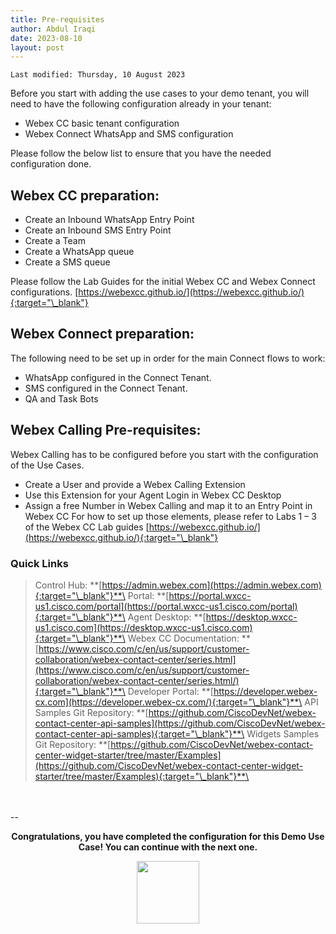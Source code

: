 ```yaml
---
title: Pre-requisites
author: Abdul Iraqi
date: 2023-08-10
layout: post
---
```


```
Last modified: Thursday, 10 August 2023
```

Before you start with adding the use cases to your demo tenant, you will need to have the following configuration already in your tenant:

- Webex CC basic tenant configuration
- Webex Connect WhatsApp and SMS configuration

Please follow the below list to ensure that you have the needed configuration done. 

## Webex CC preparation:

- Create an Inbound WhatsApp Entry Point 
- Create an Inbound SMS Entry Point  
- Create a Team 
- Create a WhatsApp queue 
- Create a SMS queue 

Please follow the Lab Guides for the initial Webex CC and Webex Connect configurations. 
[https://webexcc.github.io/](https://webexcc.github.io/){:target="\_blank"}

## Webex Connect preparation:

The following need to be set up in order for the main Connect flows to work:
-	WhatsApp configured in the Connect Tenant.
- SMS configured in the Connect Tenant.
-	QA and Task Bots


## Webex Calling Pre-requisites:

Webex Calling has to be configured before you start with the configuration of the Use Cases.
-	Create a User and provide a Webex Calling Extension
-	Use this Extension for your Agent Login in Webex CC Desktop
-	Assign a free Number  in Webex Calling and map it to an Entry Point in Webex CC
For how to set up those elements, please refer to Labs 1 – 3 of the Webex CC Lab guides 
[https://webexcc.github.io/](https://webexcc.github.io/){:target="\_blank"}



### Quick Links

> Control Hub: **[https://admin.webex.com](https://admin.webex.com){:target="\_blank"}**\
> Portal: **[https://portal.wxcc-us1.cisco.com/portal](https://portal.wxcc-us1.cisco.com/portal){:target="\_blank"}**\
> Agent Desktop: **[https://desktop.wxcc-us1.cisco.com](https://desktop.wxcc-us1.cisco.com){:target="\_blank"}**\
> Webex CC Documentation: **[https://www.cisco.com/c/en/us/support/customer-collaboration/webex-contact-center/series.html](https://www.cisco.com/c/en/us/support/customer-collaboration/webex-contact-center/series.html/){:target="\_blank"}**\
> Developer Portal: **[https://developer.webex-cx.com](https://developer.webex-cx.com/){:target="\_blank"}**\
> API Samples Git Repository: **[https://github.com/CiscoDevNet/webex-contact-center-api-samples](https://github.com/CiscoDevNet/webex-contact-center-api-samples){:target="\_blank"}**\
> Widgets Samples Git Repository: **[https://github.com/CiscoDevNet/webex-contact-center-widget-starter/tree/master/Examples](https://github.com/CiscoDevNet/webex-contact-center-widget-starter/tree/master/Examples){:target="\_blank"}**\
> 
<br>
<br>
--

  <script>
    document.addEventListener('DOMContentLoaded', () => {
      console.log('DOMContentLoaded OKOK')
    })

    window.addEventListener('load', () => {
      console.log('window load OK')
    })
  </script>

<p style="text-align:center"><strong>Congratulations, you have completed the configuration for this Demo Use Case! You can continue with the next one.</strong></p>
		
<center><img src="https://webexcctsa.github.io/wxcc-usecases/assets/gitbook/images/webex-small.png" width="100"></center>
